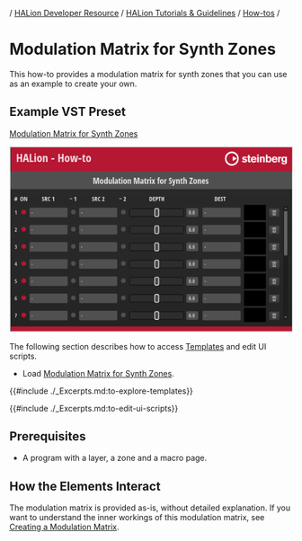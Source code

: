/ [HALion Developer Resource](../../HALion-Developer-Resource.md) / [HALion Tutorials & Guidelines](./HALion-Tutorials-Guidelines.md) / [How-tos](./How-tos.md) /

# Modulation Matrix for Synth Zones

This how-to provides a modulation matrix for synth zones that you can use as an example to create your own.

## Example VST Preset

[Modulation Matrix for Synth Zones](../vstpresets/Modulation%20Matrix%20for%20Synth%20Zones.vstpreset)

![Modulation Matrix for Synth Zones](../images/Modulation-Matrix-for-Synth-Zones.png)

The following section describes how to access [Templates](../../HALion-Macro-Page/pages/Template.md) and edit UI scripts.

* Load [Modulation Matrix for Synth Zones](../vstpresets/Modulation%20Matrix%20for%20Synth%20Zones.vstpreset).

{{#include ./_Excerpts.md:to-explore-templates}}

{{#include ./_Excerpts.md:to-edit-ui-scripts}}

## Prerequisites

* A program with a layer, a zone and a macro page.

## How the Elements Interact

The modulation matrix is provided as-is, without detailed explanation. If you want to understand the inner workings of this modulation matrix, see [Creating a Modulation Matrix](./Creating-a-Modulation-Matrix.md).

